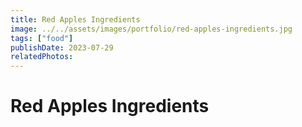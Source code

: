 ```yaml
---
title: Red Apples Ingredients
image: ../../assets/images/portfolio/red-apples-ingredients.jpg
tags: ["food"]
publishDate: 2023-07-29
relatedPhotos:
---
```

# Red Apples Ingredients
